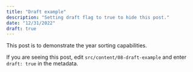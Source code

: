 ```yaml
---
title: "Draft example"
description: "Setting draft flag to true to hide this post."
date: "12/31/2022"
draft: true
---
```

This post is to demonstrate the year sorting capabilities.

If you are seeing this post, edit `src/content/08-draft-example` and enter `draft: true` in the metadata.
